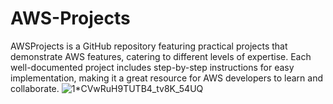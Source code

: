 # AWS-Projects
AWSProjects is a GitHub repository featuring practical projects that demonstrate AWS features, catering to different levels of expertise. Each well-documented project includes step-by-step instructions for easy implementation, making it a great resource for AWS developers to learn and collaborate.
![1*CVwRuH9TUTB4_tv8K_54UQ](https://user-images.githubusercontent.com/128338058/227731314-2d1dcf80-8644-4650-a120-7dce50e4f7be.png)

